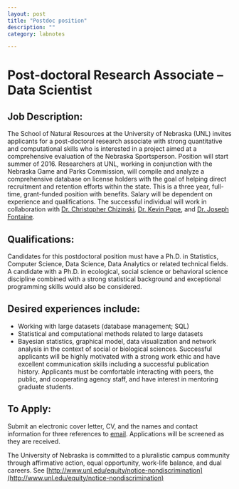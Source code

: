 ```yaml
---
layout: post
title: "Postdoc position"
description: ""
category: labnotes

---
```


# Post-doctoral Research Associate – Data Scientist 

## Job Description:
The School of Natural Resources at the University of Nebraska (UNL) invites applicants for a
post-doctoral research associate with strong quantitative and computational skills who is
interested in a project aimed at a comprehensive evaluation of the Nebraska Sportsperson.
Position will start summer of 2016. Researchers at UNL, working in conjunction with the
Nebraska Game and Parks Commission, will compile and analyze a comprehensive database on
license holders with the goal of helping direct recruitment and retention efforts within the state.
This is a three year, full-time, grant-funded position with benefits. Salary will be
dependent on experience and qualifications. The successful individual will work in collaboration
with [Dr. Christopher Chizinski](http://chrischizinski.github.io/lab/chrischizinski.html), [Dr. Kevin Pope](http://snr.unl.edu/aboutus/who/people/faculty-member.asp?pid=759), and [Dr. Joseph Fontaine](https://sites.google.com/site/tjfontaineunl/TJ-Fontaine/People/TJ-Fontaine).


## Qualifications:
Candidates for this postdoctoral position must have a Ph.D. in Statistics, Computer Science, Data
Science, Data Analytics or related technical fields. A candidate with a Ph.D. in ecological, social
science or behavioral science discipline combined with a strong statistical background and
exceptional programming skills would also be considered.

## Desired experiences include:
* Working with large datasets (database management; SQL)
* Statistical and computational methods related to large datasets
* Bayesian statistics, graphical model, data visualization and network analysis in the
context of social or biological sciences.
Successful applicants will be highly motivated with a strong work ethic and have excellent
communication skills including a successful publication history. Applicants must be comfortable
interacting with peers, the public, and cooperating agency staff, and have interest in mentoring
graduate students.

## To Apply:
Submit an electronic cover letter, CV, and the names and contact information for three references
to [email](mailto:cchizinski2@unl.edu). Applications will be screened as they are received.


 The University of Nebraska is committed to a pluralistic campus community through affirmative
action, equal opportunity, work-life balance, and dual careers. See
[http://www.unl.edu/equity/notice-nondiscrimination](http://www.unl.edu/equity/notice-nondiscrimination)